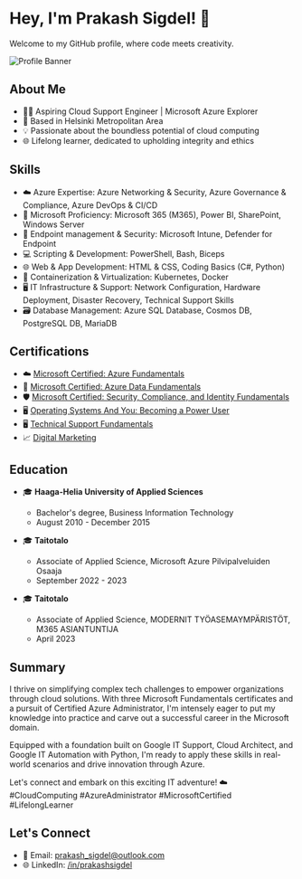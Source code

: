 # Hey, I'm Prakash Sigdel! 🚀

Welcome to my GitHub profile, where code meets creativity. 

![Profile Banner](https://your-image-url.com/your-image.png)

## About Me
- 👨‍💻 Aspiring Cloud Support Engineer | Microsoft Azure Explorer
- 🌆 Based in Helsinki Metropolitan Area
- 💡 Passionate about the boundless potential of cloud computing
- 🌐 Lifelong learner, dedicated to upholding integrity and ethics

## Skills
- ☁️ Azure Expertise: Azure Networking & Security, Azure Governance & Compliance, Azure DevOps & CI/CD
- 💼 Microsoft Proficiency: Microsoft 365 (M365), Power BI, SharePoint, Windows Server
- 🔐 Endpoint management & Security: Microsoft Intune, Defender for Endpoint
- 💻 Scripting & Development: PowerShell, Bash, Biceps
- 🌐 Web & App Development: HTML & CSS, Coding Basics (C#, Python)
- 🐳 Containerization & Virtualization: Kubernetes, Docker
- 🖥️ IT Infrastructure & Support: Network Configuration, Hardware Deployment, Disaster Recovery, Technical Support Skills
- 🗃️ Database Management: Azure SQL Database, Cosmos DB, PostgreSQL DB, MariaDB

## Certifications
- ☁️ [Microsoft Certified: Azure Fundamentals](https://www.credly.com/badges/213ba548-09b8-4b7d-9af0-327f353987e0)
- 🔐 [Microsoft Certified: Azure Data Fundamentals](https://www.credly.com/badges/7ae8becc-2966-4d75-b603-cc8a23607d9d)
- 🛡️ [Microsoft Certified: Security, Compliance, and Identity Fundamentals](https://www.credly.com/badges/1f9221a9-63a7-4479-98ba-9f3edf8ad799)
- 🖥️ [Operating Systems And You: Becoming a Power User](https://coursera.org/share/1d042547b4cde2d052624b54ccdc99b0)
- 🖥️ [Technical Support Fundamentals](https://coursera.org/share/f1d8e3f220f7fd67a587f61692e113e2)
- 📈 [Digital Marketing](https://www.futurelearn.com/certificates/ty241w6)

## Education
- 🎓 **Haaga-Helia University of Applied Sciences**
  - Bachelor's degree, Business Information Technology
  - August 2010 - December 2015

- 🎓 **Taitotalo**
  - Associate of Applied Science, Microsoft Azure Pilvipalveluiden Osaaja
  - September 2022 - 2023

- 🎓 **Taitotalo**
  - Associate of Applied Science, MODERNIT TYÖASEMAYMPÄRISTÖT, M365 ASIANTUNTIJA
  - April 2023

## Summary
I thrive on simplifying complex tech challenges to empower organizations through cloud solutions. With three Microsoft Fundamentals certificates and a pursuit of Certified Azure Administrator, I'm intensely eager to put my knowledge into practice and carve out a successful career in the Microsoft domain.

Equipped with a foundation built on Google IT Support, Cloud Architect, and Google IT Automation with Python, I'm ready to apply these skills in real-world scenarios and drive innovation through Azure.

Let's connect and embark on this exciting IT adventure! ☁️ #CloudComputing #AzureAdministrator #MicrosoftCertified #LifelongLearner

## Let's Connect

- 📧 Email: prakash_sigdel@outlook.com
- 🌐 LinkedIn: [/in/prakashsigdel](https://www.linkedin.com/in/prakashsigdel)





